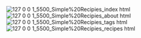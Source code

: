 
![127 0 0 1_5500_Simple%20Recipies_index html](https://user-images.githubusercontent.com/57653097/163705757-d96cfc5c-bf1e-4a72-ba2e-f705ccf2ad40.png)
![127 0 0 1_5500_Simple%20Recipies_about html](https://user-images.githubusercontent.com/57653097/163705775-82f6b800-0200-4b1d-a36c-5f08402c8f0e.png)
![127 0 0 1_5500_Simple%20Recipies_tags html](https://user-images.githubusercontent.com/57653097/163705806-18a18c7b-635a-48f9-b195-1a80c8626c5b.png)
![127 0 0 1_5500_Simple%20Recipies_recipes html](https://user-images.githubusercontent.com/57653097/163705848-86428592-3b1a-4935-b904-be302793d006.png)
